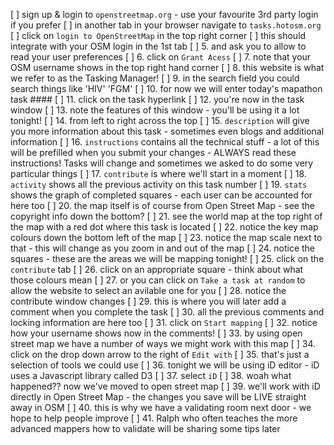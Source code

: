 [ ] sign up & login to `openstreetmap.org` - use your favourite 3rd party login if you prefer
[ ] in another tab in your browser navigate to `tasks.hotosm.org`
[ ] click on `login to OpenStreetMap` in the top right corner
[ ] this should integrate with your OSM login in the 1st tab
[ ] 5. and ask you to allow to read your user preferences
[ ] 6. click on `Grant Acess`
[ ] 7. note that your OSM username shows in the top right hand corner
[ ] 8. this website is what we refer to as the Tasking Manager!
[ ] 9. in the search field you could search things like 'HIV' 'FGM'
[ ] 10. for now we will enter today's mapathon task ####
[ ] 11. click on the task hyperlink
[ ] 12. you're now in the task window
[ ] 13. note the features of this window - you'll be using it a lot tonight!
[ ] 14. from left to right across the top
[ ] 15. `description` will give you more information about this task - sometimes even blogs and additional information
[ ] 16. `instructions` contains all the technical stuff - a lot of this will be prefilled when you submit your changes - ALWAYS read these instructions! Tasks will change and sometimes we asked to do some very particular things
[ ] 17. `contribute` is where we'll start in a moment
[ ] 18. `activity` shows all the previous activity on this task number
[ ] 19. `stats` shows the graph of completed squares - each user can be accounted for here too
[ ] 20. the map itself is of course from Open Street Map - see the copyright info down the bottom?
[ ] 21. see the world map at the top right of the map with a red dot where this task is located
[ ] 22. notice the key map colours down the bottom left of the map
[ ] 23. notice the map scale next to that - this will change as you zoom in and out of the map
[ ] 24. notice the squares - these are the areas we will be mapping tonight!
[ ] 25. click on the `contribute` tab
[ ] 26. click on an appropriate square - think about what those colours mean
[ ] 27. or you can click on `Take a task at random` to allow the website to select an avilable one for you
[ ] 28. notice the contribute window changes
[ ] 29. this is where you will later add a comment when you complete the task
[ ] 30. all the previous comments and locking information are here too
[ ] 31. click on `Start mapping`
[ ] 32. notice how your username shows now in the comments!
[ ] 33. by using open street map we have a number of ways we might work with this map
[ ] 34. click on the drop down arrow to the right of `Edit with`
[ ] 35. that's just a selection of tools we could use
[ ] 36. tonight we will be using iD editor - iD uses a Javascript library called D3
[ ] 37. select `iD`
[ ] 38. woah what happened?? now we've moved to open street map
[ ] 39. we'll work with iD directly in Open Street Map - the changes you save will be LIVE straight away in OSM
[ ] 40. this is why we have a validating room next door - we hope to help people improve
[ ] 41. Ralph who often teaches the more advanced mappers how to validate will be sharing some tips later


